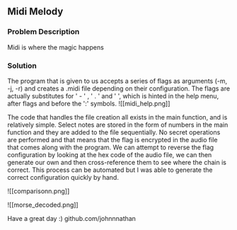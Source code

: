 ## Midi Melody
### Problem Description

Midi is where the magic happens
### Solution

The program that is given to us accepts a series of flags as arguments (-m, -j, -r) and creates a .midi file depending on their configuration. The flags are actually substitutes for ' - ' ,  ' . ' and '   ', which is hinted in the help menu, after flags and before the ':' symbols. 
![[midi_help.png]]

The code that handles the file creation all exists in the main function, and is relatively simple. Select notes are stored in the form of numbers in the main function and they are added to the file sequentially. No secret operations are performed and that means that the flag is encrypted in the audio file that comes along with the program. We can attempt to reverse the flag configuration by looking at the hex code of the audio file, we can then generate our own and then cross-reference them to see where the chain is correct. This process can be automated but I was able to generate the correct configuration quickly by hand.

![[comparisonn.png]]

![[morse_decoded.png]]



Have a great day :)
github.com/johnnnathan
